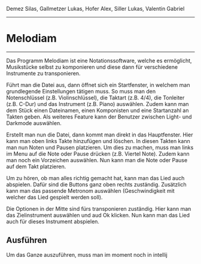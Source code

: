 
Demez Silas, Gallmetzer Lukas, Hofer Alex, Siller Lukas, Valentin Gabriel

--------
# Melodiam
--------

Das Programm Melodiam ist eine Notationssoftware, welche es ermöglicht, Musikstücke selbst zu komponieren und diese dann für verschiedene Instrumente zu transponieren.

Führt man die Datei aus, dann öffnet sich ein Startfenster, in welchem man grundlegende Einstellungen tätigen muss.
So muss man den Notenschlüssel (z.B. Violinschlüssel), die Taktart (z.B. 4/4), die Tonleiter (z.B. C-Dur) und das Instrument (z.B. Piano) auswählen.
Zudem kann man dem Stück einen Dateinamen, einen Komponisten und eine Startanzahl an Takten geben.
Als weiteres Feature kann der Benutzer zwischen Light- und Darkmode auswählen.

Erstellt man nun die Datei, dann kommt man direkt in das Hauptfenster.
Hier kann man oben links Takte hinzufügen und löschen. In diesen Takten kann man nun Noten und Pausen platzieren.
Um dies zu machen, muss man links im Menu auf die Note oder Pause drücken (z.B. Viertel Note). Zudem kann man noch ein Vorzeichen auswählen.
Nun kann man die Note oder Pause auf dem Takt platzieren.

Um zu hören, ob man alles richtig gemacht hat, kann man das Lied auch abspielen.
Dafür sind die Buttons ganz oben rechts zuständig. Zusätzlich kann man das passende Metronom auswählen (Geschwindigkeit mit welcher das Lied gespielt werden soll).

Die Optionen in der Mitte sind fürs transponieren zuständig. Hier kann man das Zielinstrument auswählen und aud Ok klicken. Nun kann man das Lied auch für dieses Instrument abspielen.

## Ausführen

Um das Ganze auszuführen, muss man im moment noch in intellij
